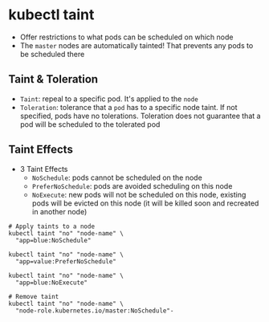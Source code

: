 # kubectl taint

- Offer restrictions to what pods can be scheduled on which node
- The `master` nodes are automatically tainted! That prevents any pods to be scheduled there

## Taint & Toleration

- `Taint`: repeal to a specific pod. It's applied to the `node`
- `Toleration`: tolerance that a `pod` has to a specific node taint. If not specified, pods have no tolerations. Toleration does not guarantee that a pod will be scheduled to the tolerated pod

## Taint Effects

- 3 Taint Effects
  - `NoSchedule`: pods cannot be scheduled on the node
  - `PreferNoSchedule`: pods are avoided scheduling on this node
  - `NoExecute`: new pods will not be scheduled on this node, existing pods will be evicted on this node (it will be killed soon and recreated in another node)

```shell
# Apply taints to a node
kubectl taint "no" "node-name" \
  "app=blue:NoSchedule"

kubectl taint "no" "node-name" \
  "app=value:PreferNoSchedule"

kubectl taint "no" "node-name" \
  "app=blue:NoExecute"

# Remove taint
kubectl taint "no" "node-name" \
  "node-role.kubernetes.io/master:NoSchedule"-
```
